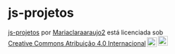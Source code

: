 # js-projetos

<p xmlns:cc="http://creativecommons.org/ns#" xmlns:dct="http://purl.org/dc/terms/"><a property="dct:title" rel="cc :attributionURL" href="https://mariaclaraaraujo2.github.io/js-projetos/">js-projetos</a> por <a rel="cc:attributionURL dct:creator" property="cc:attributionName" href ="https://github.com/Mariaclaraaraujo2">Mariaclaraaraujo2</a> está licenciada sob <a href="https://creativecommons.org/licenses/by/4.0/?ref=chooser-v1" target=" _blank" rel="license noopener noreferrer" style="display:inline-block;">Creative Commons Atribuição 4.0 Internacional<img style="height:22px!important;margin-left:3px;vertical-align:text-bottom; " src="https://mirrors.creativecommons.org/presskit/icons/cc.svg?ref=chooser-v1" alt=""><img style="height:22px!important;margin-left:3px;vertical -align: texto inferior;" src="https://mirrors.creativecommons.org/presskit/icons/by.svg?ref=chooser-v1" alt=""></a></p>
